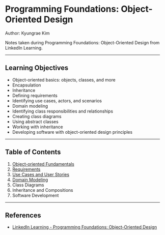 # Programming Foundations: Object-Oriented Design

Author: Kyungrae Kim

Notes taken during Programming Foundations: Object-Oriented Design from LinkedIn Learning.

---

## Learning Objectives

* Object-oriented basics: objects, classes, and more
* Encapsulation
* Inheritance
* Defining requirements
* Identifying use cases, actors, and scenarios
* Domain modeling
* Identifying class responsibilities and relationships
* Creating class diagrams
* Using abstract classes
* Working with inheritance
* Developing software with object-oriented design principles

---

## Table of Contents

1. [Object-oriented Fundamentals](01-object-oriented-fundamentals)
2. [Requirements](02-requirements)
3. [Use Cases and User Stories](03-use-cases-and-user-stories)
4. [Domain Modeling](04-domain-modeling)
5. Class Diagrams
6. Inheritance and Compositions
7. Software Development

---

## References

* [LinkedIn Learning - Programming Foundations: Object-Oriented Design](https://www.linkedin.com/learning/programming-foundations-object-oriented-design-3/object-oriented-thinking)
